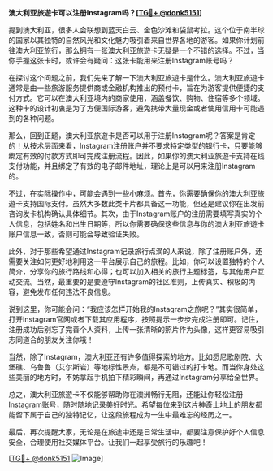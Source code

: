 **澳大利亚旅遊卡可以注册Instagram吗？[[TG💪+ @donk5151](https://t.me/s/donk5151)]**

提到澳大利亚，很多人会联想到蓝天白云、金色沙滩和袋鼠考拉。这个位于南半球的国家以其独特的自然风光和文化魅力吸引着来自世界各地的游客。如果你计划前往澳大利亚旅行，那么拥有一张澳大利亚旅遊卡无疑是一个不错的选择。不过，当你手握这张卡时，或许会有疑问：这张卡能用来注册Instagram账号吗？

在探讨这个问题之前，我们先来了解一下澳大利亚旅遊卡是什么。澳大利亚旅遊卡通常是由一些旅游服务提供商或金融机构推出的预付卡，旨在为游客提供便捷的支付方式。它可以在澳大利亚境内的商家使用，涵盖餐饮、购物、住宿等多个领域。这种卡的设计初衷是为了方便国际游客，避免携带大量现金或者使用信用卡可能遇到的各种问题。

那么，回到正题，澳大利亚旅遊卡是否可以用于注册Instagram呢？答案是肯定的！从技术层面来看，Instagram注册账户并不要求特定类型的银行卡，只要能够绑定有效的付款方式即可完成注册流程。因此，如果你的澳大利亚旅遊卡支持在线支付功能，并且绑定了有效的电子邮件地址，理论上是可以用来注册Instagram的。

不过，在实际操作中，可能会遇到一些小麻烦。首先，你需要确保你的澳大利亚旅遊卡支持国际支付。虽然大多数此类卡片都具备这一功能，但还是建议你在出发前咨询发卡机构确认具体细节。其次，由于Instagram账户的注册需要填写真实的个人信息，包括姓名和出生日期等，所以你需要确保这些信息与你的澳大利亚旅遊卡账户信息一致，否则可能会导致验证失败。

此外，对于那些希望通过Instagram记录旅行点滴的人来说，除了注册账户外，还需要关注如何更好地利用这一平台展示自己的旅程。比如，你可以设置独特的个人简介，分享你的旅行路线和心得；也可以加入相关的旅行主题标签，与其他用户互动交流。当然，最重要的是要遵守Instagram的社区准则，上传真实、积极的内容，避免发布任何违法不良信息。

说到这里，你可能会问：“我应该怎样开始我的Instagram之旅呢？”其实很简单，打开Instagram官网或者下载其应用程序，按照提示一步步完成注册即可。记住，注册成功后别忘了完善个人资料，上传一张清晰的照片作为头像，这样更容易吸引志同道合的朋友关注你哦！

当然，除了Instagram，澳大利亚还有许多值得探索的地方。比如悉尼歌剧院、大堡礁、乌鲁鲁（艾尔斯岩）等地标性景点，都是不可错过的打卡地。而当你身处这些美丽的地方时，不妨拿起手机拍下精彩瞬间，再通过Instagram分享给全世界。

总之，澳大利亚旅遊卡不仅能够帮助你在澳洲畅行无阻，还能让你轻松注册Instagram账号，随时随地记录美好时光。希望每位来到这片神奇土地上的朋友都能留下属于自己的独特记忆，让这段旅程成为一生中最难忘的经历之一。

最后，再次提醒大家，无论是在旅途中还是日常生活中，都要注意保护好个人信息安全，合理使用社交媒体平台。让我们一起享受旅行的乐趣吧！

[[TG💪+ @donk5151](https://t.me/s/donk5151) ![Image](https://i.postimg.cc/rwNCRYN7/Snipaste-2025-04-30-17-27-05.png)]